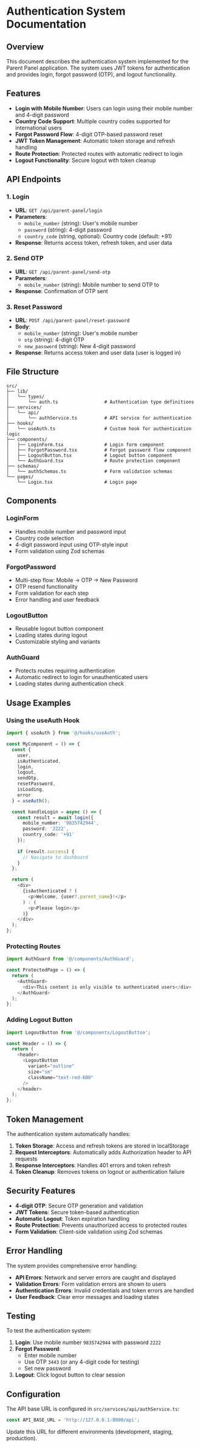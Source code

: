 # Authentication System Documentation

## Overview

This document describes the authentication system implemented for the Parent Panel application. The system uses JWT tokens for authentication and provides login, forgot password (OTP), and logout functionality.

## Features

- **Login with Mobile Number**: Users can login using their mobile number and 4-digit password
- **Country Code Support**: Multiple country codes supported for international users
- **Forgot Password Flow**: 4-digit OTP-based password reset
- **JWT Token Management**: Automatic token storage and refresh handling
- **Route Protection**: Protected routes with automatic redirect to login
- **Logout Functionality**: Secure logout with token cleanup

## API Endpoints

### 1. Login
- **URL**: `GET /api/parent-panel/login` 
- **Parameters**: 
  - `mobile_number` (string): User's mobile number
  - `password` (string): 4-digit password
  - `country_code` (string, optional): Country code (default: +91)
- **Response**: Returns access token, refresh token, and user data

### 2. Send OTP
- **URL**: `GET /api/parent-panel/send-otp`
- **Parameters**:
  - `mobile_number` (string): Mobile number to send OTP to
- **Response**: Confirmation of OTP sent

### 3. Reset Password
- **URL**: `POST /api/parent-panel/reset-password`
- **Body**:
  - `mobile_number` (string): User's mobile number
  - `otp` (string): 4-digit OTP
  - `new_password` (string): New 4-digit password
- **Response**: Returns access token and user data (user is logged in)

## File Structure

```
src/
├── lib/
│   └── types/
│       └── auth.ts                 # Authentication type definitions
├── services/
│   └── api/
│       └── authService.ts          # API service for authentication
├── hooks/
│   └── useAuth.ts                  # Custom hook for authentication logic
├── components/
│   ├── LoginForm.tsx               # Login form component
│   ├── ForgotPassword.tsx          # Forgot password flow component
│   ├── LogoutButton.tsx            # Logout button component
│   └── AuthGuard.tsx               # Route protection component
├── schemas/
│   └── authSchemas.ts              # Form validation schemas
└── pages/
    └── Login.tsx                   # Login page
```

## Components

### LoginForm
- Handles mobile number and password input
- Country code selection
- 4-digit password input using OTP-style input
- Form validation using Zod schemas

### ForgotPassword
- Multi-step flow: Mobile → OTP → New Password
- OTP resend functionality
- Form validation for each step
- Error handling and user feedback

### LogoutButton
- Reusable logout button component
- Loading states during logout
- Customizable styling and variants

### AuthGuard
- Protects routes requiring authentication
- Automatic redirect to login for unauthenticated users
- Loading states during authentication check

## Usage Examples

### Using the useAuth Hook

```typescript
import { useAuth } from '@/hooks/useAuth';

const MyComponent = () => {
  const { 
    user, 
    isAuthenticated, 
    login, 
    logout, 
    sendOtp, 
    resetPassword,
    isLoading,
    error 
  } = useAuth();

  const handleLogin = async () => {
    const result = await login({
      mobile_number: '9835742944',
      password: '2222',
      country_code: '+91'
    });
    
    if (result.success) {
      // Navigate to dashboard
    }
  };

  return (
    <div>
      {isAuthenticated ? (
        <p>Welcome, {user?.parent_name}!</p>
      ) : (
        <p>Please login</p>
      )}
    </div>
  );
};
```

### Protecting Routes

```typescript
import AuthGuard from '@/components/AuthGuard';

const ProtectedPage = () => {
  return (
    <AuthGuard>
      <div>This content is only visible to authenticated users</div>
    </AuthGuard>
  );
};
```

### Adding Logout Button

```typescript
import LogoutButton from '@/components/LogoutButton';

const Header = () => {
  return (
    <header>
      <LogoutButton 
        variant="outline" 
        size="sm" 
        className="text-red-600"
      />
    </header>
  );
};
```

## Token Management

The authentication system automatically handles:

1. **Token Storage**: Access and refresh tokens are stored in localStorage
2. **Request Interceptors**: Automatically adds Authorization header to API requests
3. **Response Interceptors**: Handles 401 errors and token refresh
4. **Token Cleanup**: Removes tokens on logout or authentication failure

## Security Features

- **4-digit OTP**: Secure OTP generation and validation
- **JWT Tokens**: Secure token-based authentication
- **Automatic Logout**: Token expiration handling
- **Route Protection**: Prevents unauthorized access to protected routes
- **Form Validation**: Client-side validation using Zod schemas

## Error Handling

The system provides comprehensive error handling:

- **API Errors**: Network and server errors are caught and displayed
- **Validation Errors**: Form validation errors are shown to users
- **Authentication Errors**: Invalid credentials and token errors are handled
- **User Feedback**: Clear error messages and loading states

## Testing

To test the authentication system:

1. **Login**: Use mobile number `9835742944` with password `2222`
2. **Forgot Password**: 
   - Enter mobile number
   - Use OTP `3443` (or any 4-digit code for testing)
   - Set new password
3. **Logout**: Click logout button to clear session

## Configuration

The API base URL is configured in `src/services/api/authService.ts`:

```typescript
const API_BASE_URL = 'http://127.0.0.1:8000/api';
```

Update this URL for different environments (development, staging, production). 